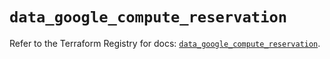 # `data_google_compute_reservation`

Refer to the Terraform Registry for docs: [`data_google_compute_reservation`](https://registry.terraform.io/providers/hashicorp/google/6.29.0/docs/data-sources/compute_reservation).
